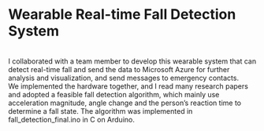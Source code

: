 # Wearable Real-time Fall Detection System
<br>I collaborated with a team member to develop this wearable system that can detect real-time fall and send the data to Microsoft Azure for further analysis and visualization, and send messages to emergency contacts. 
<br>We implemented the hardware together, and I read many research papers and adopted a feasible fall detection algorithm, which mainly use acceleration magnitude, angle change and the person’s reaction time to determine a fall state. The algorithm was implemented in fall_detection_final.ino in C on Arduino.
